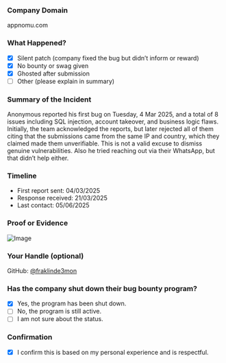 ### Company Domain

appnomu.com

### What Happened?

- [x] Silent patch (company fixed the bug but didn’t inform or reward)
- [x] No bounty or swag given
- [x] Ghosted after submission
- [ ] Other (please explain in summary)

### Summary of the Incident

Anonymous reported his first bug on Tuesday, 4 Mar 2025, and a total of 8 issues including SQL injection, account takeover, and business logic flaws. Initially, the team acknowledged the reports, but later rejected all of them citing that the submissions came from the same IP and country, which they claimed made them unverifiable. This is not a valid excuse to dismiss genuine vulnerabilities. Also he tried reaching out via their WhatsApp, but that didn’t help either.

### Timeline

- First report sent: 04/03/2025
- Response received: 21/03/2025
- Last contact: 05/06/2025

### Proof or Evidence

![Image](https://github.com/user-attachments/assets/c298a74d-c1d1-4953-b5c6-56a99ff92c4b)

### Your Handle (optional)

GitHub: [@fraklinde3mon](https://github.com/fraklinde3mon)

### Has the company shut down their bug bounty program?

- [x] Yes, the program has been shut down.
- [ ] No, the program is still active.
- [ ] I am not sure about the status.

### Confirmation

- [x] I confirm this is based on my personal experience and is respectful.
